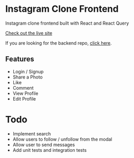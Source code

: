 # Instagram Clone Frontend

Instagram clone frontend built with React and React Query

[Check out the live site](https://insta-clone-mern.netlify.app/)

If you are looking for the backend repo, [click here](https://github.com/filippobarcellos/instagram-clone-api).

## Features

- Login / Signup
- Share a Photo
- Like
- Comment
- View Profile
- Edit Profile

# Todo

- Implement search
- Allow users to follow / unfollow from the modal
- Allow user to send messages
- Add unit tests and integration tests

